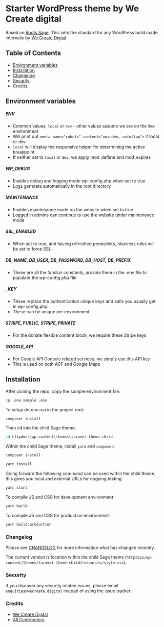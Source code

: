 
# Starter WordPress theme by We Create digital

Based on [Roots Sage](https://roots.io/sage/). This sets the standard for any WordPress build made internally by [We Create Digital](https://wecreate.digital)

## Table of Contents

* [Environment variables](#environment-variables)
* [Installation](#installation)
* [Changelog](#changelog)
* [Security](#security)
* [Credits](#credits)

## Environment variables

##### ENV
- Common values; `local` or `dev` - other values assume we are on the live environment
- Will print out `<meta name="robots" content="noindex, nofollow">` if local or dev
- `local` will display the responsive helper for determining the active breakpoint
- If neither set to `local` or `dev`, we apply mod_deflate and mod_expires

##### WP_DEBUG
- Enables debug and logging mode wp-config.php when set to true
- Logs generate automatically in the root directory

##### MAINTENANCE
- Enables maintenance mode on the website when set to true
- Logged in admins can continue to use the website under maintenance mode

##### SSL_ENABLED
- When set to true, and having refreshed permalinks, htaccess rules will be set to force SSL

##### DB_NAME, DB_USER, DB_PASSWORD, DB_HOST, DB_PREFIX
- These are all the familiar constants, provide them in the .env file to populate the wp-config.php file

##### _KEY
- These replace the authentication unique keys and salts you usually get in wp-config.php
- These can be unique per environment

##### STRIPE_PUBLIC, STRIPE_PRIVATE
- For the donate flexible content block, we require these Stripe keys

##### GOOGLE_API
- For Google API Console related services, we simply use this API key
- This is used on both ACF and Google Maps

## Installation

After cloning the repo, copy the sample environment file:

```bash
cp .env.sample .env
```

To setup dotenv run in the project root:

```bash
composer install
```

Then cd into the child Sage theme:

```bash
cd httpdocs\wp-content\themes\laravel-theme-child
```

Within the child Sage theme, install `yarn` and `composer`:

```bash
composer install

yarn install
```

Going forward the following command can be used within the child theme, this gives you local and external URLs for ongoing testing:

```bash
yarn start
```

To compile JS and CSS for development environment:

```bash
yarn build
```

To compile JS and CSS for production environment:

```bash
yarn build:production
```

### Changelog

Please see [CHANGELOG](CHANGELOG.md) for more information what has changed recently.

The current version is location within the child Sage theme (`httpdocs/wp-content/themes/laravel-theme-child/resources/style.css`).

### Security

If you discover any security related issues, please email `enquiries@wecreate.digital` instead of using the issue tracker.

### Credits

- [We Create Digital](https://wecreate.digital/)
- [All Contributors](../../contributors)
